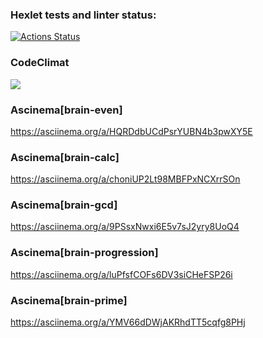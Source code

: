 ### Hexlet tests and linter status:
[![Actions Status](https://github.com/nikUnit/php-project-45/workflows/hexlet-check/badge.svg)](https://github.com/nikUnit/php-project-45/actions)

### CodeClimat
<a href="https://codeclimate.com/github/nikUnit/php-project-45/maintainability"><img src="https://api.codeclimate.com/v1/badges/3d26d060645f7cd43607/maintainability" /></a>

### Ascinema[brain-even]
https://asciinema.org/a/HQRDdbUCdPsrYUBN4b3pwXY5E

### Ascinema[brain-calc]
https://asciinema.org/a/choniUP2Lt98MBFPxNCXrrSOn

### Ascinema[brain-gcd]
https://asciinema.org/a/9PSsxNwxi6E5v7sJ2yry8UoQ4

### Ascinema[brain-progression]
https://asciinema.org/a/luPfsfCOFs6DV3siCHeFSP26i

### Ascinema[brain-prime]
https://asciinema.org/a/YMV66dDWjAKRhdTT5cqfg8PHj
